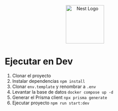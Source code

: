 <p align="center">
  <a href="http://nestjs.com/" target="blank"><img src="https://nestjs.com/img/logo-small.svg" width="120" alt="Nest Logo" /></a>
</p>

# Ejecutar en Dev

1. Clonar el proyecto
2. Instalar dependencias `npm install`
4. Clonar `env.template` y renombrar a `.env`
5. Levantar la base de datos `docker compose up -d`
6. Generar el Prisma client `npx prisma generate`
7. Ejecutar proyecto `npm run start:dev`